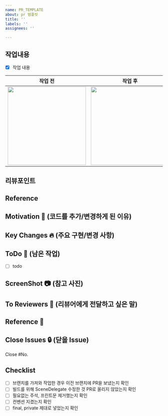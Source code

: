 ```yaml
---
name: PR_TEMPLATE
about: pr 탬플릿
title: ''
labels: ''
assignees: ''

---
```


## 작업내용
<!-- 작업 내용과 이미지를 첨부해주세요. -->
- [x] 작업 내용

<!-- (+스크린샷)이 있다면 적어주세요. 없으면 지워주세요-->
|작업 전|작업 후|
|:---:|:---:|
|<img width="250" src="">|<img width="250" src="">|

## 리뷰포인트
<!-- 리뷰가 필요한 포인트와 해당 되는 커밋을 링크로 걸어주세요. -->

## Reference
<!-- 참고한 자료를 작성해주세요 -->

## Motivation 🥳 (코드를 추가/변경하게 된 이유)

## Key Changes 🔥 (주요 구현/변경 사항)

## ToDo 📆 (남은 작업)
- [ ] todo

## ScreenShot 📷 (참고 사진)

## To Reviewers 🙏 (리뷰어에게 전달하고 싶은 말)

## Reference 🔗

## Close Issues 🔒 (닫을 Issue)
Close #No.

## Checklist
- [ ] 브랜치를 가져와 작업한 경우 이전 브랜치에 PR을 보냈는지 확인
- [ ] 빌드를 위해 SceneDelegate 수정한 것 PR로 올리지 않았는지 확인
- [ ] 필요없는 주석, 프린트문 제거했는지 확인
- [ ] 컨벤션 지켰는지 확인
- [ ] final, private 제대로 넣었는지 확인

